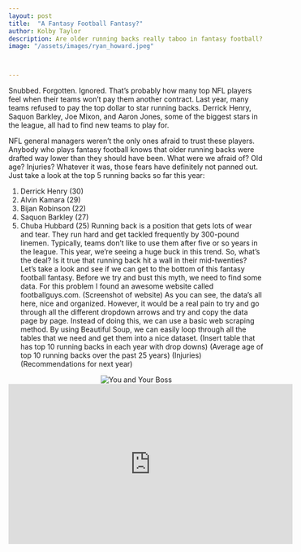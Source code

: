 ```yaml
---
layout: post
title:  "A Fantasy Football Fantasy?"
author: Kolby Taylor
description: Are older running backs really taboo in fantasy football? Let's try and bust this myth together. 
image: "/assets/images/ryan_howard.jpeg"



---
```

Snubbed. Forgotten. Ignored. That’s probably how many top NFL players feel when their teams won’t pay them another contract. Last year, many teams refused to pay the top dollar to star running backs. Derrick Henry, Saquon Barkley, Joe Mixon, and Aaron Jones, some of the biggest stars in the league, all had to find new teams to play for.

NFL general managers weren’t the only ones afraid to trust these players. Anybody who plays fantasy football knows that older running backs were drafted way lower than they should have been. What were we afraid of? Old age? Injuries? Whatever it was, those fears have definitely not panned out. Just take a look at the top 5 running backs so far this year:
1.	Derrick Henry (30)
2.	Alvin Kamara (29)
3.	Bijan Robinson (22)
4.	Saquon Barkley (27)
5.	Chuba Hubbard (25)
Running back is a position that gets lots of wear and tear. They run hard and get tackled frequently by 300-pound linemen. Typically, teams don’t like to use them after five or so years in the league. This year, we’re seeing a huge buck in this trend. So, what’s the deal? Is it true that running back hit a wall in their mid-twenties? Let’s take a look and see if we can get to the bottom of this fantasy football fantasy.
Before we try and bust this myth, we need to find some data. For this problem I found an awesome website called footballguys.com. (Screenshot of website)
As you can see, the data’s all here, nice and organized. However, it would be a real pain to try and go through all the different dropdown arrows and try and copy the data page by page. Instead of doing this, we can use a basic web scraping method. By using Beautiful Soup, we can easily loop through all the tables that we need and get them into a nice dataset.
(Insert table that has top 10 running backs in each year with drop downs)
(Average age of top 10 running backs over the past 25 years)
(Injuries)
(Recommendations for next year)



<div style="text-align: center;">
  <img src="https://static1.cbrimages.com/wordpress/wp-content/uploads/2021/05/Michael-Asks-Ryan-For-Music-Advise.jpg" alt="You and Your Boss" />
</div>

<div style="text-align: center;">
  <iframe width="560" height="315" 
          src="https://www.youtube.com/embed/qha5Sjamgr0" 
          title="YouTube video player" 
          frameborder="0" 
          allow="accelerometer; autoplay; clipboard-write; encrypted-media; gyroscope; picture-in-picture; web-share" 
          allowfullscreen>
  </iframe>
</div>
